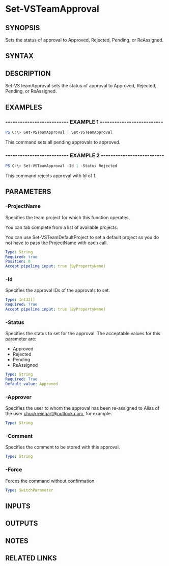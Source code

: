 


# Set-VSTeamApproval

## SYNOPSIS

Sets the status of approval to Approved, Rejected, Pending, or ReAssigned.

## SYNTAX

## DESCRIPTION

Set-VSTeamApproval sets the status of approval to Approved, Rejected, Pending, or ReAssigned.

## EXAMPLES

### -------------------------- EXAMPLE 1 --------------------------

```PowerShell
PS C:\> Get-VSTeamApproval | Set-VSTeamApproval
```

This command sets all pending approvals to approved.

### -------------------------- EXAMPLE 2 --------------------------

```PowerShell
PS C:\> Set-VSTeamApproval -Id 1 -Status Rejected
```

This command rejects approval with Id of 1.

## PARAMETERS

### -ProjectName

Specifies the team project for which this function operates.

You can tab complete from a list of available projects.

You can use Set-VSTeamDefaultProject to set a default project so
you do not have to pass the ProjectName with each call.

```yaml
Type: String
Required: true
Position: 0
Accept pipeline input: true (ByPropertyName)
```

### -Id

Specifies the approval IDs of the approvals to set.

```yaml
Type: Int32[]
Required: True
Accept pipeline input: true (ByPropertyName)
```

### -Status

Specifies the status to set for the approval. The acceptable values for this parameter are:

- Approved
- Rejected
- Pending
- ReAssigned

```yaml
Type: String
Required: True
Default value: Approved
```

### -Approver

Specifies the user to whom the approval has been re-assigned to Alias of the user chuckreinhart@outlook.com, for example.

```yaml
Type: String
```

### -Comment

Specifies the comment to be stored with this approval.

```yaml
Type: String
```

### -Force

Forces the command without confirmation

```yaml
Type: SwitchParameter
```

## INPUTS

## OUTPUTS

## NOTES

## RELATED LINKS
